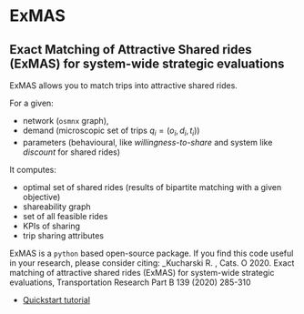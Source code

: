 # ExMAS
Exact Matching of Attractive Shared rides (ExMAS) for system-wide strategic evaluations
---

ExMAS allows you to match trips into attractive shared rides.

For a given:
* network (`osmnx` graph), 
* demand (microscopic set of trips $q_i = (o_i, d_i, t_i)$)
* parameters (behavioural, like _willingness-to-share_ and system like _discount_ for shared rides)

It computes:
* optimal set of shared rides (results of bipartite matching with a given objective)
* shareability graph
* set of all feasible rides
* KPIs of sharing
* trip sharing attributes 

ExMAS is a `python` based open-source package. If you find this code useful in your research, please consider citing: _Kucharski R. , Cats. O 2020. Exact matching of attractive shared rides (ExMAS) for system-wide strategic evaluations, Transportation Research Part B 139 (2020) 285-310

* [Quickstart tutorial](https://github.com/RafalKucharskiPK/ExMAS/blob/master/notebooks/ExMAS.ipynb)









